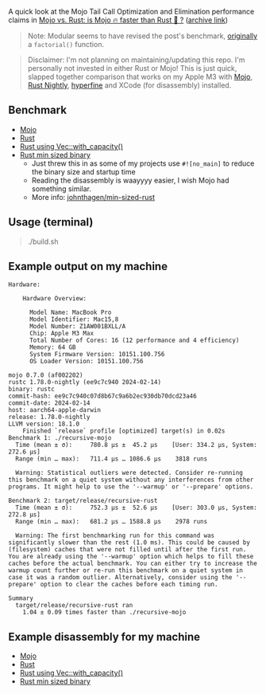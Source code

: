 A quick look at the Mojo Tail Call Optimization and Elimination performance claims in [Mojo vs. Rust: is Mojo 🔥 faster than Rust 🦀 ?](https://www.modular.com/blog/mojo-vs-rust-is-mojo-faster-than-rust) ([archive link](https://web.archive.org/web/20240215183318/https://www.modular.com/blog/mojo-vs-rust-is-mojo-faster-than-rust))

> Note: Modular seems to have revised the post's benchmark, [originally](https://web.archive.org/web/20240212205752/https://www.modular.com/blog/mojo-vs-rust-is-mojo-faster-than-rust) a `factorial()` function.

> Disclaimer: I'm not planning on maintaining/updating this repo. I'm personally not invested in either Rust or Mojo! This is just quick, slapped together comparison that works on my Apple M3 with [Mojo](https://developer.modular.com/download), [Rust Nightly](https://www.rust-lang.org/tools/install), [hyperfine](https://github.com/sharkdp/hyperfine?tab=readme-ov-file#with-cargo-linux-macos-windows) and XCode (for disassembly) installed.

## Benchmark

- [Mojo](./src/recursive-mojo.mojo)
- [Rust](./src/bin/recursive-rust.rs)
- [Rust using Vec::with_capacity()](./src/bin/recursive-rust-vec_with_capacity.rs)
- [Rust min sized binary](./src/bin/recursive-rust-no_main.rs)
  - Just threw this in as some of my projects use `#![no_main]` to reduce the binary size and startup time
  - Reading the disassembly is waayyyy easier, I wish Mojo had something similar.
  - More info: [johnthagen/min-sized-rust](https://github.com/johnthagen/min-sized-rust?tab=readme-ov-file#remove-corefmt-with-no_main-and-careful-usage-of-libstd)

## Usage (terminal)

> ./build.sh

## Example output on my machine

```
Hardware:

    Hardware Overview:

      Model Name: MacBook Pro
      Model Identifier: Mac15,8
      Model Number: Z1AW001BXLL/A
      Chip: Apple M3 Max
      Total Number of Cores: 16 (12 performance and 4 efficiency)
      Memory: 64 GB
      System Firmware Version: 10151.100.756
      OS Loader Version: 10151.100.756

mojo 0.7.0 (af002202)
rustc 1.78.0-nightly (ee9c7c940 2024-02-14)
binary: rustc
commit-hash: ee9c7c940c07d8b67c9a6b2ec930db70dcd23a46
commit-date: 2024-02-14
host: aarch64-apple-darwin
release: 1.78.0-nightly
LLVM version: 18.1.0
    Finished `release` profile [optimized] target(s) in 0.02s
Benchmark 1: ./recursive-mojo
  Time (mean ± σ):     780.8 µs ±  45.2 µs    [User: 334.2 µs, System: 272.6 µs]
  Range (min … max):   711.4 µs … 1086.6 µs    3818 runs
 
  Warning: Statistical outliers were detected. Consider re-running this benchmark on a quiet system without any interferences from other programs. It might help to use the '--warmup' or '--prepare' options.
 
Benchmark 2: target/release/recursive-rust
  Time (mean ± σ):     752.3 µs ±  52.6 µs    [User: 303.0 µs, System: 272.8 µs]
  Range (min … max):   681.2 µs … 1588.8 µs    2978 runs
 
  Warning: The first benchmarking run for this command was significantly slower than the rest (1.0 ms). This could be caused by (filesystem) caches that were not filled until after the first run. You are already using the '--warmup' option which helps to fill these caches before the actual benchmark. You can either try to increase the warmup count further or re-run this benchmark on a quiet system in case it was a random outlier. Alternatively, consider using the '--prepare' option to clear the caches before each timing run.
 
Summary
  target/release/recursive-rust ran
    1.04 ± 0.09 times faster than ./recursive-mojo
```

## Example disassembly for my machine

- [Mojo](./disasm/recursive-mojo.txt)
- [Rust](./disasm/recursive-rust.txt)
- [Rust using Vec::with_capacity()](./disasm/recursive-rust-vec_with_capacity.txt)
- [Rust min sized binary](./disasm/recursive-rust-no_main.txt)
